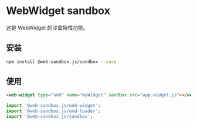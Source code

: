 # WebWidget sandbox

这是 WebWidget 的沙盒特性功能。

## 安装

```bash
npm install @web-sandbox.js/sandbox --save
```

## 使用

```html
<web-widget type="umd" name="myWidget" sandbox src="app.widget.js"></web-widget>
```

```js
import '@web-sandbox.js/web-widget';
import '@web-sandbox.js/umd-loader';
import '@web-sandbox.js/sandbox';
```